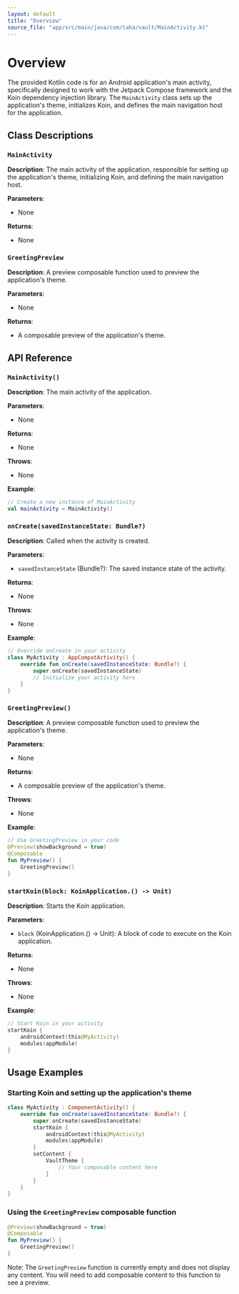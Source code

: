 ```yaml
---
layout: default
title: "Overview"
source_file: "app/src/main/java/com/taha/vault/MainActivity.kt"
---
```


# Overview
The provided Kotlin code is for an Android application's main activity, specifically designed to work with the Jetpack Compose framework and the Koin dependency injection library. The `MainActivity` class sets up the application's theme, initializes Koin, and defines the main navigation host for the application.

## Class Descriptions

### `MainActivity`

**Description**: The main activity of the application, responsible for setting up the application's theme, initializing Koin, and defining the main navigation host.

**Parameters**:
- None

**Returns**:
- None

### `GreetingPreview`

**Description**: A preview composable function used to preview the application's theme.

**Parameters**:
- None

**Returns**:
- A composable preview of the application's theme.

## API Reference

### `MainActivity()`

**Description**: The main activity of the application.

**Parameters**:
- None

**Returns**:
- None

**Throws**:
- None

**Example**:
```kotlin
// Create a new instance of MainActivity
val mainActivity = MainActivity()
```

### `onCreate(savedInstanceState: Bundle?)`

**Description**: Called when the activity is created.

**Parameters**:
- `savedInstanceState` (Bundle?): The saved instance state of the activity.

**Returns**:
- None

**Throws**:
- None

**Example**:
```kotlin
// Override onCreate in your activity
class MyActivity : AppCompatActivity() {
    override fun onCreate(savedInstanceState: Bundle?) {
        super.onCreate(savedInstanceState)
        // Initialize your activity here
    }
}
```

### `GreetingPreview()`

**Description**: A preview composable function used to preview the application's theme.

**Parameters**:
- None

**Returns**:
- A composable preview of the application's theme.

**Throws**:
- None

**Example**:
```kotlin
// Use GreetingPreview in your code
@Preview(showBackground = true)
@Composable
fun MyPreview() {
    GreetingPreview()
}
```

### `startKoin(block: KoinApplication.() -> Unit)`

**Description**: Starts the Koin application.

**Parameters**:
- `block` (KoinApplication.() -> Unit): A block of code to execute on the Koin application.

**Returns**:
- None

**Throws**:
- None

**Example**:
```kotlin
// Start Koin in your activity
startKoin {
    androidContext(this@MyActivity)
    modules(appModule)
}
```

## Usage Examples

### Starting Koin and setting up the application's theme

```kotlin
class MyActivity : ComponentActivity() {
    override fun onCreate(savedInstanceState: Bundle?) {
        super.onCreate(savedInstanceState)
        startKoin {
            androidContext(this@MyActivity)
            modules(appModule)
        }
        setContent {
            VaultTheme {
                // Your composable content here
            }
        }
    }
}
```

### Using the `GreetingPreview` composable function

```kotlin
@Preview(showBackground = true)
@Composable
fun MyPreview() {
    GreetingPreview()
}
```

Note: The `GreetingPreview` function is currently empty and does not display any content. You will need to add composable content to this function to see a preview.